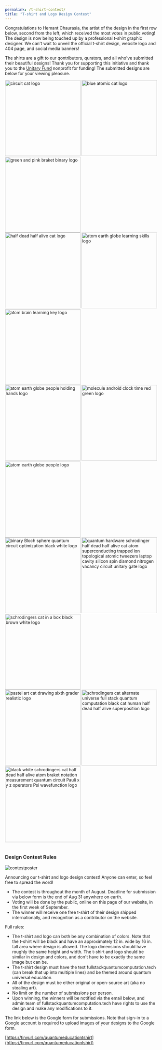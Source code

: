 ```yaml
---
permalink: /t-shirt-contest/
title: "T-shirt and Logo Design Contest"
---
```


Congratulations to Hemant Chaurasia, the artist of the design in the first row below, second from the left, which received the most votes in public voting!  The design is now being touched up by a professional t-shirt graphic designer.  We can't wait to unveil the official t-shirt design, website logo and 404 page, and social media banners!

The shirts are a gift to our qontributors, qurators, and all who've submitted their beautiful designs!  Thank you for supporting this initiative and thank you to the [Unitary Fund](https://unitary.fund) nonprofit for funding!
The submitted designs are below for your viewing pleasure.

<div style="width: 65vw">
<div class="row">
  <div class="column">
    <img src="/assets/images/designs/logo-1.jpg" alt="circuit cat logo" width="250">
    <img src="/assets/images/designs/logo-2.jpg" alt="blue atomic cat logo" width="250">
    <img src="/assets/images/designs/logo-3.png" alt="green and pink braket binary logo" width="250">
  </div><div class="column">
    <img src="/assets/images/designs/logo-4.jpg" alt="half dead half alive cat logo" width="250">
    <img src="/assets/images/designs/logo-5.png" alt="atom earth globe learning skills logo" width="250">
    <img src="/assets/images/designs/logo-6.png" alt="atom brain learning key logo" width="250">
  </div><div class="column">
    <img src="/assets/images/designs/logo-7.png" alt="atom earth globe people holding hands logo" width="250">
    <img src="/assets/images/designs/logo-8.png" alt="molecule android clock time red green logo" width="250">
    <img src="/assets/images/designs/logo-9.png" alt="atom earth globe people logo" width="250">
  </div><div class="column">
    <img src="/assets/images/designs/logo-10.png" alt="binary Bloch sphere quantum circuit optimization black white logo" width="250">
    <img src="/assets/images/designs/logo-11.jpg" alt="quantum hardware schrodinger half dead half alive cat atom superconducting trapped ion topological atomic tweezers laptop cavity silicon spin diamond nitrogen vacancy circuit unitary gate logo" width="250">
    <img src="/assets/images/designs/logo-12.png" alt="schrodingers cat in a box black brown white logo" width="250">
  </div><div class="column">
    <img src="/assets/images/designs/logo-13.jpeg" alt="pastel art cat drawing sixth grader realistic logo" width="250">
    <img src="/assets/images/designs/logo-14.PNG" alt="schrodingers cat alternate universe full stack quantum computation black cat human half dead half alive superposition logo" width="250">
    <img src="/assets/images/designs/logo-15.png" alt="black white schrodingers cat half dead half alive atom braket notation measurement quantum circuit Pauli x y z operators Psi wavefunction logo" width="250">
</div>
</div>
</div>
<br>

### Design Contest Rules

![contestposter](/assets/images/TSHIRTLOGOPOSTER.png "contestposter")

Announcing our t-shirt and logo design contest!  Anyone can enter, so feel free to spread the word!

- The contest is throughout the month of August.  Deadline for submission via below form is the end of Aug 31 anywhere on earth.
- Voting will be done by the public, online on this page of our website, in the first week of September.
- The winner will receive one free t-shirt of their design shipped internationally, and recognition as a contributor on the website.

Full rules:

- The t-shirt and logo can both be any combination of colors.  Note that the t-shirt will be black and have an approximately 12 in. wide by 16 in. tall area where design is allowed.  The logo dimensions should have roughly the same height and width.  The t-shirt and logo should be similar in design and colors, and don't have to be exactly the same image but can be.
- The t-shirt design must have the text fullstackquantumcomputation.tech (can break that up into multiple lines) and be themed around quantum universal education.
- All of the design must be either original or open-source art (aka no stealing art).
- No limit on the number of submissions per person.
- Upon winning, the winners will be notified via the email below, and admin team of fullstackquantumcomputation.tech have rights to use the design and make any modifications to it.

The link below is the Google form for submissions.  Note that sign-in to a Google account is required to upload images of your designs to the Google form.

[https://tinyurl.com/quantumeducationtshirt](https://tinyurl.com/quantumeducationtshirt)

